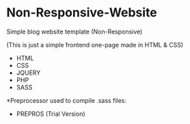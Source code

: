 # Non-Responsive-Website
Simple blog website template (Non-Responsive)

(This is just a simple frontend one-page made in HTML & CSS)

- HTML
- CSS
- JQUERY
- PHP
- SASS

*Preprocessor used to compile .sass files:

- PREPROS (Trial Version)

